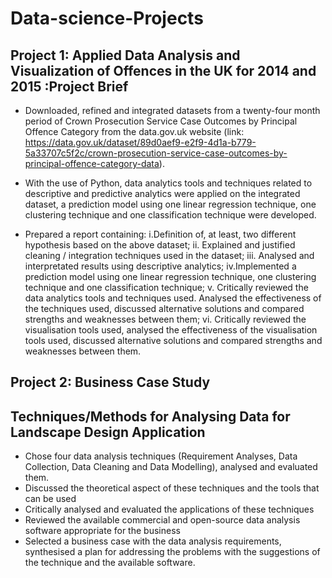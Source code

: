 # Data-science-Projects

## Project 1: Applied Data Analysis and Visualization of Offences in the UK for 2014 and 2015 :Project Brief

* Downloaded, refined and integrated datasets from a twenty-four month period of Crown Prosecution Service Case Outcomes by Principal Offence Category from the data.gov.uk website (link: https://data.gov.uk/dataset/89d0aef9-e2f9-4d1a-b779-5a33707c5f2c/crown-prosecution-service-case-outcomes-by-principal-offence-category-data).

* With the use of Python, data analytics tools and techniques related to descriptive and predictive analytics were applied on the integrated dataset, a prediction model using one linear regression technique, one clustering technique and one classification technique were developed.
* Prepared a report containing: i.Definition of, at least, two different hypothesis based on the above dataset; ii. Explained and justified cleaning / integration techniques used in the dataset; iii. Analysed and interpretated results using descriptive analytics; iv.Implemented a prediction model using one linear regression technique, one clustering technique and one classification technique; v. Critically reviewed the data analytics tools and techniques used. Analysed the effectiveness of the techniques used, discussed alternative solutions and compared strengths and weaknesses between them; vi. Critically reviewed the visualisation tools used, analysed the effectiveness of the visualisation tools used, discussed alternative solutions and compared strengths and weaknesses between them.
## Project 2: Business Case Study
## Techniques/Methods for Analysing Data for Landscape Design Application
* Chose four data analysis techniques (Requirement Analyses, Data Collection, Data Cleaning and Data Modelling), analysed and evaluated them.
* Discussed the theoretical aspect of these techniques and the tools that can be used
* Critically analysed and evaluated the applications of these techniques
* Reviewed the available commercial and open-source data analysis software appropriate for the business 
* Selected a business case with the data analysis requirements, synthesised a plan for addressing the problems with the suggestions of the technique and the available software.
